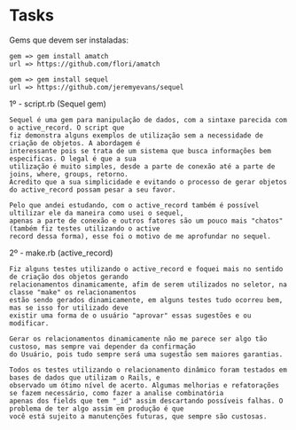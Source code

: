 Tasks
=====

Gems que devem ser instaladas:

	gem => gem install amatch
	url => https://github.com/flori/amatch

	gem => gem install sequel 
	url => https://github.com/jeremyevans/sequel

1º - script.rb (Sequel gem)

	Sequel é uma gem para manipulação de dados, com a sintaxe parecida com o active_record. O script que
	fiz demonstra alguns exemplos de utilização sem a necessidade de criação de objetos. A abordagem é 
	interessante pois se trata de um sistema que busca informações bem especificas. O legal é que a sua 
	utilização é muito simples, desde a parte de conexão até a parte de joins, where, groups, retorno.
	Acredito que a sua simplicidade e evitando o processo de gerar objetos do active_record possam pesar a seu favor.

	Pelo que andei estudando, com o active_record também é possível ultilizar ele da maneira como usei o sequel, 
	apenas a parte de conexão e outros fatores são um pouco mais "chatos" (também fiz testes utilizando o active
	record dessa forma), esse foi o motivo de me aprofundar no sequel.


2º - make.rb (active_record)

	Fiz alguns testes utilizando o active_record e foquei mais no sentido de criação dos objetos gerando 
	relacionamentos dinamicamente, afim de serem utilizados no seletor, na classe "make" os relacionamentos 
	estão sendo gerados dinamicamente, em alguns testes tudo ocorreu bem, mas se isso for utilizado deve 
	existir uma forma de o usuário "aprovar" essas sugestões e ou modificar. 

	Gerar os relacionamentos dinamicamente não me parece ser algo tão custoso, mas sempre vai depender da confirmação 
	do Usuário, pois tudo sempre será uma sugestão sem maiores garantias.

	Todos os testes utilizando o relacionamento dinâmico foram testados em bases de dados que utilizam o Rails, e
	observado um ótimo nível de acerto. Algumas melhorias e refatorações se fazem necessário, como fazer a analise combinatória 
	apenas dos fields que tem "_id" assim descartando possíveis falhas. O problema de ter algo assim em produção é que 
	você está sujeito a manutenções futuras, que sempre são custosas.